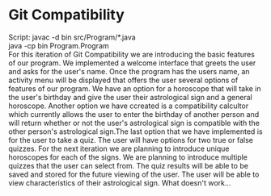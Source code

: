 # Git Compatibility

Script:
  javac -d bin src/Program/*.java
  <br>
  java -cp bin Program.Program
<br>
For this iteration of Git Compatibility we are introducing the basic features of our program. We implemented a welcome interface that greets the user and asks for the user's name. Once the program has the users name, an activity menu will be displayed that offers the user several options of features of our program. We have an option for a horoscope that will take in the user's birthday and give the user their astrological sign and a general horoscope. Another option we have ccreated is a compatibility calcultor which currently allows the user to enter the birthday of another person and will return whether or not the user's astrological sign is compatible with the other person's astrological sign.The last option that we have implemented is for the user to take a quiz. The user will have options for two true or false quizzes.
For the next iteration we are planning to introduce unique horoscopes for each of the signs. We are planning to introduce multiple quizzes that the user can select from. The quiz results will be able to be saved and stored for the future viewing of the user. The user will be able to view characteristics of their astrological sign.
What doesn't work...

